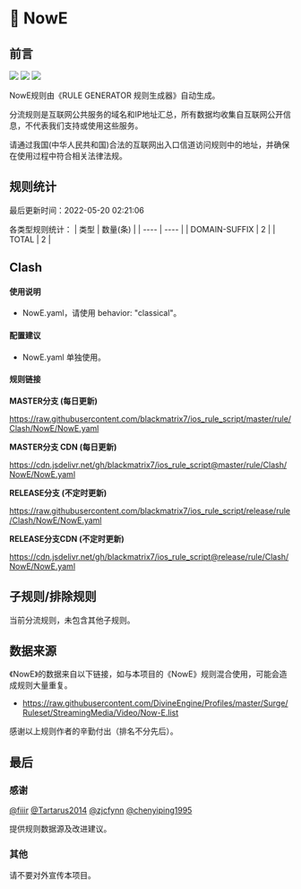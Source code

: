 # 🧸 NowE

## 前言

![](https://shields.io/badge/-移除重复规则-ff69b4) ![](https://shields.io/badge/-DOMAIN与DOMAIN--SUFFIX合并-green) ![](https://shields.io/badge/-IP--CIDR(6)合并-blueviolet) 

NowE规则由《RULE GENERATOR 规则生成器》自动生成。

分流规则是互联网公共服务的域名和IP地址汇总，所有数据均收集自互联网公开信息，不代表我们支持或使用这些服务。

请通过我国(中华人民共和国)合法的互联网出入口信道访问规则中的地址，并确保在使用过程中符合相关法律法规。

## 规则统计

最后更新时间：2022-05-20 02:21:06

各类型规则统计：
| 类型 | 数量(条)  | 
| ---- | ----  |
| DOMAIN-SUFFIX | 2  | 
| TOTAL | 2  | 


## Clash 

#### 使用说明
- NowE.yaml，请使用 behavior: "classical"。

#### 配置建议
- NowE.yaml 单独使用。

#### 规则链接
**MASTER分支 (每日更新)**

https://raw.githubusercontent.com/blackmatrix7/ios_rule_script/master/rule/Clash/NowE/NowE.yaml

**MASTER分支 CDN (每日更新)**

https://cdn.jsdelivr.net/gh/blackmatrix7/ios_rule_script@master/rule/Clash/NowE/NowE.yaml

**RELEASE分支 (不定时更新)**

https://raw.githubusercontent.com/blackmatrix7/ios_rule_script/release/rule/Clash/NowE/NowE.yaml

**RELEASE分支CDN (不定时更新)**

https://cdn.jsdelivr.net/gh/blackmatrix7/ios_rule_script@release/rule/Clash/NowE/NowE.yaml

## 子规则/排除规则


当前分流规则，未包含其他子规则。

## 数据来源

《NowE》的数据来自以下链接，如与本项目的《NowE》规则混合使用，可能会造成规则大量重复。

- https://raw.githubusercontent.com/DivineEngine/Profiles/master/Surge/Ruleset/StreamingMedia/Video/Now-E.list


感谢以上规则作者的辛勤付出（排名不分先后）。

## 最后

### 感谢

[@fiiir](https://github.com/fiiir) [@Tartarus2014](https://github.com/Tartarus2014) [@zjcfynn](https://github.com/zjcfynn) [@chenyiping1995](https://github.com/chenyiping1995) 

提供规则数据源及改进建议。

### 其他

请不要对外宣传本项目。
